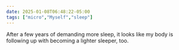 ```yaml
---
date: 2025-01-08T06:48:22-05:00
tags: ["micro","Myself","sleep"]
---
```

After a few years of demanding more sleep, it looks like my body is following up with becoming a lighter sleeper, too.